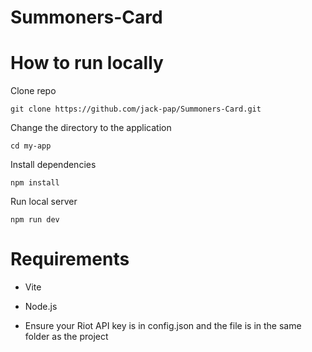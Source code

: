 <!--<h1>
  <p align="center">
    Summoners-Card
  </p>  
</h1> -->
#  Summoners-Card

# How to run locally

Clone repo
```
git clone https://github.com/jack-pap/Summoners-Card.git
```
Change the directory to the application
```
cd my-app
```
Install dependencies
```
npm install
```
Run local server
```
npm run dev
```

# Requirements
* Vite 

* Node.js

* Ensure your Riot API key is in config.json and the file is in the same folder as the project
